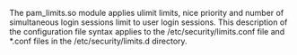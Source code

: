 The pam_limits.so module applies ulimit limits, nice priority and number of simultaneous login sessions limit to user login sessions. This description of the
       configuration file syntax applies to the /etc/security/limits.conf file and *.conf files in the /etc/security/limits.d directory.
